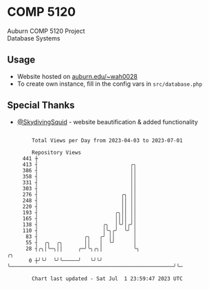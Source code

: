 # COMP 5120
Auburn COMP 5120 Project  
Database Systems

## Usage
- Website hosted on [auburn.edu/~wah0028](https://webhome.auburn.edu/~wah0028/)
- To create own instance, fill in the config vars in `src/database.php`

## Special Thanks
- [@SkydivingSquid](https://github.com/SkydivingSquid) - website beautification & added functionality

```

        Total Views per Day from 2023-04-03 to 2023-07-01

        Repository Views
     441 ┼
     413 ┤                              ╭╮
     386 ┤                              ││
     358 ┤                              ││
     331 ┤                              ││
     303 ┤                              ││
     276 ┤                           ╭╮ ││
     248 ┤                           ││ ││
     220 ┤                           ││ ││
     193 ┤                         ╭╮││ ││
     165 ┤                         ││││ ││
     138 ┤                     ╭╮  │╰╯│╭╯│
     110 ┤                     │╰╮╭╯  ╰╯ │
      83 ┤               ╭╮   ╭╯ ││      │
      55 ┤  ╭╮  ╭╮       ││   │  ╰╯      │
      28 ┤╭╮│╰─╮││     ╭─╯╰╮╭╮│          ╰╮                                                     ╭╮
       0 ┼╯╰╯  ╰╯╰─────╯   ╰╯╰╯           ╰─────────────────────────────────────────────────────╯╰─

        Chart last updated - Sat Jul  1 23:59:47 2023 UTC
        
```
